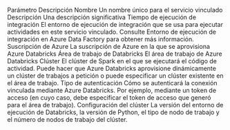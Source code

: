 Parámetro	Descripción
Nombre		Un nombre único para el servicio vinculado
Descripción	Una descripción significativa
Tiempo de ejecución de integración	El entorno de ejecución de integración que se usa para ejecutar actividades en este servicio vinculado. Consulte Entorno de ejecución de integración en Azure Data Factory para obtener más información.
Suscripción de Azure		La suscripción de Azure en la que se aprovisiona Azure Databricks
Área de trabajo de Databricks		El área de trabajo de Azure Databricks
Clúster		El clúster de Spark en el que se ejecutará el código de actividad. Puede hacer que Azure Databricks aprovisione dinámicamente un clúster de trabajos a petición o puede especificar un clúster existente en el área de trabajo.
Tipo de autenticación		Cómo se autenticará la conexión vinculada mediante Azure Databricks. Por ejemplo, mediante un token de acceso (en cuyo caso, debe especificar el token de acceso que generó para el área de trabajo).
Configuración del clúster		La versión del entorno de ejecución de Databricks, la versión de Python, el tipo de nodo de trabajo y el número de nodos de trabajo del clúster.